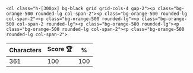 `<dl class="h-[300px] bg-black grid grid-cols-4 gap-2"><p class="bg-orange-500 rounded-lg col-span-2"><p class="bg-orange-500 rounded-lg col-span-2"><p class="bg-orange-500 rounded-lg"><p class="bg-orange-500 col-span-2 rounded-lg"><p class="bg-orange-500 rounded-lg"><p class="bg-orange-500 rounded-lg col-span-2"><p class="bg-orange-500 rounded-lg col-span-2">`

| Characters | Score 🏆 | %   |
| ---------- | -------- | --- |
| 361        | 100      | 100 |
